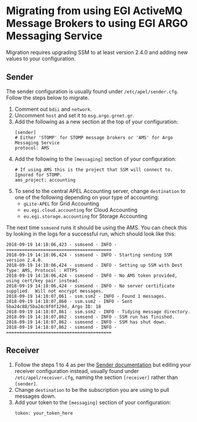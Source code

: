# Migrating from using EGI ActiveMQ Message Brokers to using EGI ARGO Messaging Service

Migration requires upgrading SSM to at least version 2.4.0 and adding new values to your configuration.

## Sender

The sender configuration is usually found under `/etc/apel/sender.cfg`. Follow the steps below to migrate.

1. Comment out `bdii` and `network`.
1. Uncomment `host` and set it to `msg.argo.grnet.gr`.
1. Add the following as a new section at the top of your configuration:
   ```
   [sender]
   # Either 'STOMP' for STOMP message brokers or 'AMS' for Argo Messaging Service
   protocol: AMS
   ```
1. Add the following to the `[messaging]` section of your configuration:
   ```
   # If using AMS this is the project that SSM will connect to. Ignored for STOMP.
   ams_project: accounting
   ```
1. To send to the central APEL Accounting server, change `destination` to one of the following depending on your type of accounting:
   * `gLite-APEL` for Grid Accounting
   * `eu.egi.cloud.accounting` for Cloud Accounting
   * `eu.egi.storage.accounting` for Storage Accounting

The next time `ssmsend` runs it should be using the AMS. You can check this by looking in the logs for a successful run, which should look like this:

```
2018-09-19 14:18:06,423 - ssmsend - INFO - ========================================
2018-09-19 14:18:06,424 - ssmsend - INFO - Starting sending SSM version 2.4.0.
2018-09-19 14:18:06,424 - ssmsend - INFO - Setting up SSM with Dest Type: AMS, Protocol : HTTPS
2018-09-19 14:18:06,424 - ssmsend - INFO - No AMS token provided, using cert/key pair instead.
2018-09-19 14:18:06,424 - ssmsend - INFO - No server certificate supplied.  Will not encrypt messages.
2018-09-19 14:18:07,061 - ssm.ssm2 - INFO - Found 1 messages.
2018-09-19 14:18:07,860 - ssm.ssm2 - INFO - Sent 5ba24c88/5ba24c8f0f129d, Argo ID: 18
2018-09-19 14:18:07,861 - ssm.ssm2 - INFO - Tidying message directory.
2018-09-19 14:18:07,862 - ssmsend - INFO - SSM run has finished.
2018-09-19 14:18:07,862 - ssmsend - INFO - SSM has shut down.
2018-09-19 14:18:07,862 - ssmsend - INFO - ========================================
```

## Receiver

1. Follow the steps 1 to 4 as per the [Sender documentation](#Sender) but editing your receiver configuration instead, usually found under `/etc/apel/receiver.cfg`, naming the section `[receiver]` rather than `[sender]`.
1. Change `destination` to be the subscription you are using to pull messages down.
1. Add your token to the `[messaging]` section of your configuration:
   ```
   token: your_token_here
   ```

